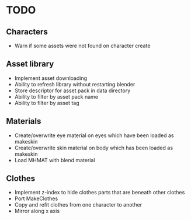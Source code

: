# TODO

## Characters

* Warn if some assets were not found on character create

## Asset library

* Implement asset downloading
* Ability to refresh library without restarting blender
* Store descriptor for asset pack in data directory
* Ability to filter by asset pack name
* Ability to filter by asset tag

## Materials

* Create/overwrite eye material on eyes which have been loaded as makeskin
* Create/overwrite skin material on body which has been loaded as makeskin
* Load MHMAT with blend material

## Clothes

* Implement z-index to hide clothes parts that are beneath other clothes
* Port MakeClothes
* Copy and refit clothes from one character to another
* Mirror along x axis



